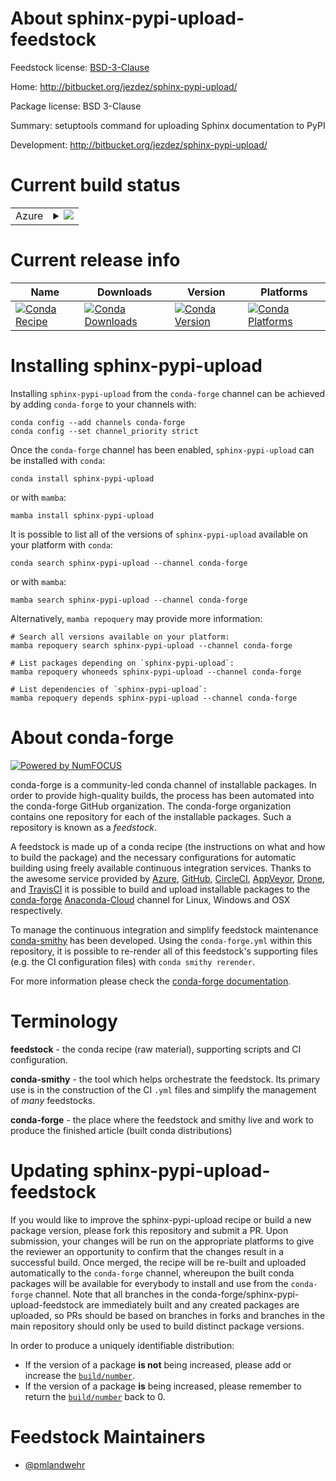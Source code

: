 About sphinx-pypi-upload-feedstock
==================================

Feedstock license: [BSD-3-Clause](https://github.com/conda-forge/sphinx-pypi-upload-feedstock/blob/main/LICENSE.txt)

Home: http://bitbucket.org/jezdez/sphinx-pypi-upload/

Package license: BSD 3-Clause

Summary: setuptools command for uploading Sphinx documentation to PyPI

Development: http://bitbucket.org/jezdez/sphinx-pypi-upload/

Current build status
====================


<table>
    
  <tr>
    <td>Azure</td>
    <td>
      <details>
        <summary>
          <a href="https://dev.azure.com/conda-forge/feedstock-builds/_build/latest?definitionId=1952&branchName=main">
            <img src="https://dev.azure.com/conda-forge/feedstock-builds/_apis/build/status/sphinx-pypi-upload-feedstock?branchName=main">
          </a>
        </summary>
        <table>
          <thead><tr><th>Variant</th><th>Status</th></tr></thead>
          <tbody><tr>
              <td>linux_64_python3.10.____cpython</td>
              <td>
                <a href="https://dev.azure.com/conda-forge/feedstock-builds/_build/latest?definitionId=1952&branchName=main">
                  <img src="https://dev.azure.com/conda-forge/feedstock-builds/_apis/build/status/sphinx-pypi-upload-feedstock?branchName=main&jobName=linux&configuration=linux%20linux_64_python3.10.____cpython" alt="variant">
                </a>
              </td>
            </tr><tr>
              <td>linux_64_python3.11.____cpython</td>
              <td>
                <a href="https://dev.azure.com/conda-forge/feedstock-builds/_build/latest?definitionId=1952&branchName=main">
                  <img src="https://dev.azure.com/conda-forge/feedstock-builds/_apis/build/status/sphinx-pypi-upload-feedstock?branchName=main&jobName=linux&configuration=linux%20linux_64_python3.11.____cpython" alt="variant">
                </a>
              </td>
            </tr><tr>
              <td>linux_64_python3.12.____cpython</td>
              <td>
                <a href="https://dev.azure.com/conda-forge/feedstock-builds/_build/latest?definitionId=1952&branchName=main">
                  <img src="https://dev.azure.com/conda-forge/feedstock-builds/_apis/build/status/sphinx-pypi-upload-feedstock?branchName=main&jobName=linux&configuration=linux%20linux_64_python3.12.____cpython" alt="variant">
                </a>
              </td>
            </tr><tr>
              <td>osx_64_python3.10.____cpython</td>
              <td>
                <a href="https://dev.azure.com/conda-forge/feedstock-builds/_build/latest?definitionId=1952&branchName=main">
                  <img src="https://dev.azure.com/conda-forge/feedstock-builds/_apis/build/status/sphinx-pypi-upload-feedstock?branchName=main&jobName=osx&configuration=osx%20osx_64_python3.10.____cpython" alt="variant">
                </a>
              </td>
            </tr><tr>
              <td>osx_64_python3.11.____cpython</td>
              <td>
                <a href="https://dev.azure.com/conda-forge/feedstock-builds/_build/latest?definitionId=1952&branchName=main">
                  <img src="https://dev.azure.com/conda-forge/feedstock-builds/_apis/build/status/sphinx-pypi-upload-feedstock?branchName=main&jobName=osx&configuration=osx%20osx_64_python3.11.____cpython" alt="variant">
                </a>
              </td>
            </tr><tr>
              <td>osx_64_python3.12.____cpython</td>
              <td>
                <a href="https://dev.azure.com/conda-forge/feedstock-builds/_build/latest?definitionId=1952&branchName=main">
                  <img src="https://dev.azure.com/conda-forge/feedstock-builds/_apis/build/status/sphinx-pypi-upload-feedstock?branchName=main&jobName=osx&configuration=osx%20osx_64_python3.12.____cpython" alt="variant">
                </a>
              </td>
            </tr><tr>
              <td>win_64_python3.10.____cpython</td>
              <td>
                <a href="https://dev.azure.com/conda-forge/feedstock-builds/_build/latest?definitionId=1952&branchName=main">
                  <img src="https://dev.azure.com/conda-forge/feedstock-builds/_apis/build/status/sphinx-pypi-upload-feedstock?branchName=main&jobName=win&configuration=win%20win_64_python3.10.____cpython" alt="variant">
                </a>
              </td>
            </tr><tr>
              <td>win_64_python3.11.____cpython</td>
              <td>
                <a href="https://dev.azure.com/conda-forge/feedstock-builds/_build/latest?definitionId=1952&branchName=main">
                  <img src="https://dev.azure.com/conda-forge/feedstock-builds/_apis/build/status/sphinx-pypi-upload-feedstock?branchName=main&jobName=win&configuration=win%20win_64_python3.11.____cpython" alt="variant">
                </a>
              </td>
            </tr><tr>
              <td>win_64_python3.12.____cpython</td>
              <td>
                <a href="https://dev.azure.com/conda-forge/feedstock-builds/_build/latest?definitionId=1952&branchName=main">
                  <img src="https://dev.azure.com/conda-forge/feedstock-builds/_apis/build/status/sphinx-pypi-upload-feedstock?branchName=main&jobName=win&configuration=win%20win_64_python3.12.____cpython" alt="variant">
                </a>
              </td>
            </tr>
          </tbody>
        </table>
      </details>
    </td>
  </tr>
</table>

Current release info
====================

| Name | Downloads | Version | Platforms |
| --- | --- | --- | --- |
| [![Conda Recipe](https://img.shields.io/badge/recipe-sphinx--pypi--upload-green.svg)](https://anaconda.org/conda-forge/sphinx-pypi-upload) | [![Conda Downloads](https://img.shields.io/conda/dn/conda-forge/sphinx-pypi-upload.svg)](https://anaconda.org/conda-forge/sphinx-pypi-upload) | [![Conda Version](https://img.shields.io/conda/vn/conda-forge/sphinx-pypi-upload.svg)](https://anaconda.org/conda-forge/sphinx-pypi-upload) | [![Conda Platforms](https://img.shields.io/conda/pn/conda-forge/sphinx-pypi-upload.svg)](https://anaconda.org/conda-forge/sphinx-pypi-upload) |

Installing sphinx-pypi-upload
=============================

Installing `sphinx-pypi-upload` from the `conda-forge` channel can be achieved by adding `conda-forge` to your channels with:

```
conda config --add channels conda-forge
conda config --set channel_priority strict
```

Once the `conda-forge` channel has been enabled, `sphinx-pypi-upload` can be installed with `conda`:

```
conda install sphinx-pypi-upload
```

or with `mamba`:

```
mamba install sphinx-pypi-upload
```

It is possible to list all of the versions of `sphinx-pypi-upload` available on your platform with `conda`:

```
conda search sphinx-pypi-upload --channel conda-forge
```

or with `mamba`:

```
mamba search sphinx-pypi-upload --channel conda-forge
```

Alternatively, `mamba repoquery` may provide more information:

```
# Search all versions available on your platform:
mamba repoquery search sphinx-pypi-upload --channel conda-forge

# List packages depending on `sphinx-pypi-upload`:
mamba repoquery whoneeds sphinx-pypi-upload --channel conda-forge

# List dependencies of `sphinx-pypi-upload`:
mamba repoquery depends sphinx-pypi-upload --channel conda-forge
```


About conda-forge
=================

[![Powered by
NumFOCUS](https://img.shields.io/badge/powered%20by-NumFOCUS-orange.svg?style=flat&colorA=E1523D&colorB=007D8A)](https://numfocus.org)

conda-forge is a community-led conda channel of installable packages.
In order to provide high-quality builds, the process has been automated into the
conda-forge GitHub organization. The conda-forge organization contains one repository
for each of the installable packages. Such a repository is known as a *feedstock*.

A feedstock is made up of a conda recipe (the instructions on what and how to build
the package) and the necessary configurations for automatic building using freely
available continuous integration services. Thanks to the awesome service provided by
[Azure](https://azure.microsoft.com/en-us/services/devops/), [GitHub](https://github.com/),
[CircleCI](https://circleci.com/), [AppVeyor](https://www.appveyor.com/),
[Drone](https://cloud.drone.io/welcome), and [TravisCI](https://travis-ci.com/)
it is possible to build and upload installable packages to the
[conda-forge](https://anaconda.org/conda-forge) [Anaconda-Cloud](https://anaconda.org/)
channel for Linux, Windows and OSX respectively.

To manage the continuous integration and simplify feedstock maintenance
[conda-smithy](https://github.com/conda-forge/conda-smithy) has been developed.
Using the ``conda-forge.yml`` within this repository, it is possible to re-render all of
this feedstock's supporting files (e.g. the CI configuration files) with ``conda smithy rerender``.

For more information please check the [conda-forge documentation](https://conda-forge.org/docs/).

Terminology
===========

**feedstock** - the conda recipe (raw material), supporting scripts and CI configuration.

**conda-smithy** - the tool which helps orchestrate the feedstock.
                   Its primary use is in the construction of the CI ``.yml`` files
                   and simplify the management of *many* feedstocks.

**conda-forge** - the place where the feedstock and smithy live and work to
                  produce the finished article (built conda distributions)


Updating sphinx-pypi-upload-feedstock
=====================================

If you would like to improve the sphinx-pypi-upload recipe or build a new
package version, please fork this repository and submit a PR. Upon submission,
your changes will be run on the appropriate platforms to give the reviewer an
opportunity to confirm that the changes result in a successful build. Once
merged, the recipe will be re-built and uploaded automatically to the
`conda-forge` channel, whereupon the built conda packages will be available for
everybody to install and use from the `conda-forge` channel.
Note that all branches in the conda-forge/sphinx-pypi-upload-feedstock are
immediately built and any created packages are uploaded, so PRs should be based
on branches in forks and branches in the main repository should only be used to
build distinct package versions.

In order to produce a uniquely identifiable distribution:
 * If the version of a package **is not** being increased, please add or increase
   the [``build/number``](https://docs.conda.io/projects/conda-build/en/latest/resources/define-metadata.html#build-number-and-string).
 * If the version of a package **is** being increased, please remember to return
   the [``build/number``](https://docs.conda.io/projects/conda-build/en/latest/resources/define-metadata.html#build-number-and-string)
   back to 0.

Feedstock Maintainers
=====================

* [@pmlandwehr](https://github.com/pmlandwehr/)

